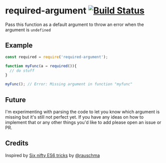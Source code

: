 # required-argument [![Build Status](https://travis-ci.org/timjacobi/required-argument.svg?branch=master)](https://travis-ci.org/timjacobi/required-argument)
Pass this function as a default argument to throw an error when the argument is `undefined`

## Example

```JavaScript
const required = require('required-argument');

function myFunc(a = required()){
  // do stuff
}

myFunc(); // Error: Missing argument in function "myfunc"
```

## Future
I'm experimenting with parsing the code to let you know which argument is missing but it's still not perfect yet. If you have any ideas on how to implement that or any other things you'd like to add please open an issue or PR.

## Credits
Inspired by [Six nifty ES6 tricks](http://www.2ality.com/2016/05/six-nifty-es6-tricks.html) by [@rauschma](https://github.com/rauschma)
